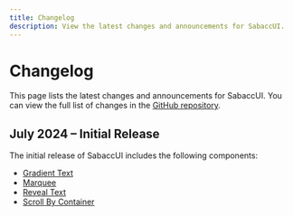 ```yaml
---
title: Changelog
description: View the latest changes and announcements for SabaccUI.
---
```


# Changelog

This page lists the latest changes and announcements for SabaccUI. You can view the full list of changes in the [GitHub repository](https://github.com/coderscantina/ui).

## July 2024 – Initial Release

The initial release of SabaccUI includes the following components:

- [Gradient Text](/components/gradient-text)
- [Marquee](/components/marquee)
- [Reveal Text](/components/reveal-text)
- [Scroll By Container](/components/scroll-by-container)
